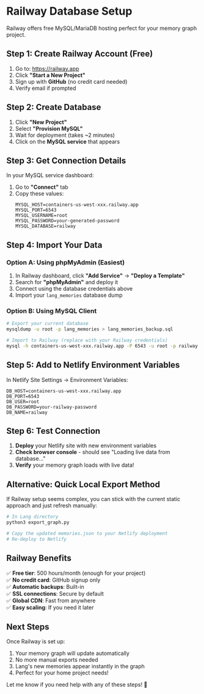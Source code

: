 # Railway Database Setup 

Railway offers free MySQL/MariaDB hosting perfect for your memory graph project.

## Step 1: Create Railway Account (Free)

1. Go to: https://railway.app
2. Click **"Start a New Project"**
3. Sign up with **GitHub** (no credit card needed)
4. Verify email if prompted

## Step 2: Create Database

1. Click **"New Project"**
2. Select **"Provision MySQL"** 
3. Wait for deployment (takes ~2 minutes)
4. Click on the **MySQL service** that appears

## Step 3: Get Connection Details

In your MySQL service dashboard:
1. Go to **"Connect"** tab
2. Copy these values:
   ```
   MYSQL_HOST=containers-us-west-xxx.railway.app
   MYSQL_PORT=6543
   MYSQL_USERNAME=root
   MYSQL_PASSWORD=your-generated-password
   MYSQL_DATABASE=railway
   ```

## Step 4: Import Your Data

### Option A: Using phpMyAdmin (Easiest)
1. In Railway dashboard, click **"Add Service"** → **"Deploy a Template"**
2. Search for **"phpMyAdmin"** and deploy it
3. Connect using the database credentials above
4. Import your `lang_memories` database dump

### Option B: Using MySQL Client
```bash
# Export your current database
mysqldump -u root -p lang_memories > lang_memories_backup.sql

# Import to Railway (replace with your Railway credentials)
mysql -h containers-us-west-xxx.railway.app -P 6543 -u root -p railway < lang_memories_backup.sql
```

## Step 5: Add to Netlify Environment Variables

In Netlify Site Settings → Environment Variables:

```
DB_HOST=containers-us-west-xxx.railway.app
DB_PORT=6543
DB_USER=root
DB_PASSWORD=your-railway-password
DB_NAME=railway
```

## Step 6: Test Connection

1. **Deploy** your Netlify site with new environment variables
2. **Check browser console** - should see "Loading live data from database..."
3. **Verify** your memory graph loads with live data!

## Alternative: Quick Local Export Method

If Railway setup seems complex, you can stick with the current static approach and just refresh manually:

```bash
# In Lang directory
python3 export_graph.py

# Copy the updated memories.json to your Netlify deployment
# Re-deploy to Netlify
```

## Railway Benefits

✅ **Free tier**: 500 hours/month (enough for your project)  
✅ **No credit card**: GitHub signup only  
✅ **Automatic backups**: Built-in  
✅ **SSL connections**: Secure by default  
✅ **Global CDN**: Fast from anywhere  
✅ **Easy scaling**: If you need it later  

## Next Steps

Once Railway is set up:
1. Your memory graph will update automatically
2. No more manual exports needed
3. Lang's new memories appear instantly in the graph
4. Perfect for your home project needs!

Let me know if you need help with any of these steps! 🚀
